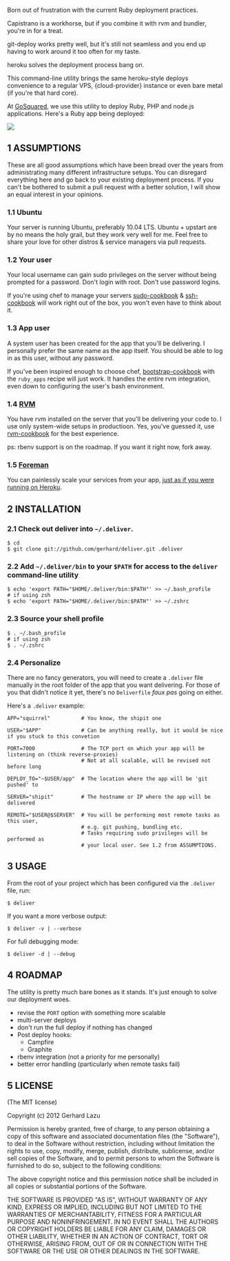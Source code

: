 Born out of frustration with the current Ruby deployment practices.

Capistrano is a workhorse, but if you combine it with rvm and bundler, you're
in for a treat.

git-deploy works pretty well, but it's still not seamless and you end up having
to work around it too often for my taste.

heroku solves the deployment process bang on.

This command-line utility brings the same heroku-style deploys convenience to a
regular VPS, {cloud-provider} instance or even bare metal (if you're that hard
core).

At [GoSquared](http://www.gosquared.com/), we use this utility to deploy Ruby, PHP
and node.js applications. Here's a Ruby app being deployed:

<img src="http://c2990942.r42.cf0.rackcdn.com/deliver.png" />



## 1 ASSUMPTIONS

These are all good assumptions which have been bread over the years from
administrating many different infrastructure setups. You can disregard
everything here and go back to your existing deployment process. If you can't
be bothered to submit a pull request with a better solution, I will show an
equal interest in your opinions.

### 1.1 Ubuntu

Your server is running Ubuntu, preferably 10.04 LTS. Ubuntu + upstart are by no
means the holy grail, but they work very well for me. Feel free to share your
love for other distros & service managers via pull requests.

### 1.2 Your user

Your local username can gain sudo privileges on the server without being
prompted for a password. Don't login with root. Don't use password logins.

If you're using chef to manage your servers
[sudo-cookbook](https://github.com/opscode/cookbooks/tree/master/sudo) &
[ssh-cookbook](https://github.com/gchef/ssh-cookbook) will work right out of
the box, you won't even have to think about it.

### 1.3 App user

A system user has been created for the app that you'll be delivering. I
personally prefer the same name as the app itself. You should be able to log in
as this user, without any password.

If you've been inspired enough to choose chef,
[bootstrap-cookbook](https://github.com/gchef/bootstrap-cookbook) with the
`ruby_apps` recipe will just work. It handles the entire rvm integration, even
down to configuring the user's bash environment.

### 1.4 [RVM](http://beginrescueend.com/)

You have rvm installed on the server that you'll be delivering your code to. I
use only system-wide setups in productioon. Yes, you've guessed it, use
[rvm-cookbook](https://github.com/gchef/rvm-cookbook) for the best experience.

ps: rbenv support is on the roadmap. If you want it right now, fork away.

### 1.5 [Foreman](https://github.com/ddollar/foreman)

You can painlessly scale your services from your app, [just as if you were
running on Heroku](http://devcenter.heroku.com/articles/procfile).



## 2 INSTALLATION

### 2.1 Check out deliver into `~/.deliver`.

    $ cd
    $ git clone git://github.com/gerhard/deliver.git .deliver

### 2.2 Add `~/.deliver/bin` to your `$PATH` for access to the `deliver` command-line utility

    $ echo 'export PATH="$HOME/.deliver/bin:$PATH"' >> ~/.bash_profile
    # if using zsh
    $ echo 'export PATH="$HOME/.deliver/bin:$PATH"' >> ~/.zshrc 

### 2.3 Source your shell profile

    $ . ~/.bash_profile
    # if using zsh
    $ . ~/.zshrc 

### 2.4 Personalize

There are no fancy generators, you will need to create a `.deliver` file
manually in the root folder of the app that you want delivering. For those of
you that didn't notice it yet, there's no `Deliverfile` *faux pas* going on
either.

Here's a `.deliver` example:

    APP="squirrel"          # You know, the shipit one

    USER="$APP"             # Can be anything really, but it would be nice if you stuck to this convetion

    PORT=7000               # The TCP port on which your app will be listening on (think reverse-proxies)
                            # Not at all scalable, will be revised not before long

    DEPLOY_TO="~$USER/app"  # The location where the app will be 'git pushed' to

    SERVER="shipit"         # The hostname or IP where the app will be delivered

    REMOTE="$USER@$SERVER"  # You will be performing most remote tasks as this user,
                            # e.g. git pushing, bundling etc.
                            # Tasks requiring sudo privileges will be performed as
                            # your local user. See 1.2 from ASSUMPTIONS.



## 3 USAGE

From the root of your project which has been configured via the `.deliver`
file, run:

    $ deliver

If you want a more verbose output:

    $ deliver -v | --verbose

For full debugging mode:

    $ deliver -d | --debug



## 4 ROADMAP

The utility is pretty much bare bones as it stands. It's just enough to solve our
deployment woes.

* revise the `PORT` option with something more scalable
* multi-server deploys
* don't run the full deploy if nothing has changed
* Post deploy hooks:
  * Campfire
  * Graphite
* rbenv integration (not a priority for me personally)
* better error handling (particularly when remote tasks fail)



## 5 LICENSE

(The MIT license)

Copyright (c) 2012 Gerhard Lazu

Permission is hereby granted, free of charge, to any person obtaining a copy of
this software and associated documentation files (the "Software"), to deal in
the Software without restriction, including without limitation the rights to
use, copy, modify, merge, publish, distribute, sublicense, and/or sell copies
of the Software, and to permit persons to whom the Software is furnished to do
so, subject to the following conditions:

The above copyright notice and this permission notice shall be included in all
copies or substantial portions of the Software.

THE SOFTWARE IS PROVIDED "AS IS", WITHOUT WARRANTY OF ANY KIND, EXPRESS OR
IMPLIED, INCLUDING BUT NOT LIMITED TO THE WARRANTIES OF MERCHANTABILITY,
FITNESS FOR A PARTICULAR PURPOSE AND NONINFRINGEMENT. IN NO EVENT SHALL THE
AUTHORS OR COPYRIGHT HOLDERS BE LIABLE FOR ANY CLAIM, DAMAGES OR OTHER
LIABILITY, WHETHER IN AN ACTION OF CONTRACT, TORT OR OTHERWISE, ARISING FROM,
OUT OF OR IN CONNECTION WITH THE SOFTWARE OR THE USE OR OTHER DEALINGS IN THE
SOFTWARE.
